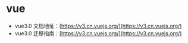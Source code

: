 # vue

- vue3.0 文档地址：[https://v3.cn.vuejs.org/](https://v3.cn.vuejs.org/)
- vue3.0 迁移指南：[https://v3.cn.vuejs.org/](https://v3.cn.vuejs.org/)



